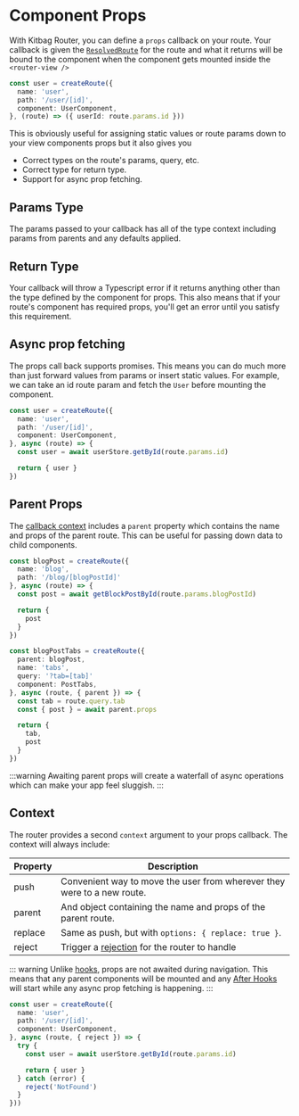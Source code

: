 # Component Props

With Kitbag Router, you can define a `props` callback on your route. Your callback is given the [`ResolvedRoute`](/api/types/ResolvedRoute) for the route and what it returns will be bound to the component when the component gets mounted inside the `<router-view />`

```ts {5}
const user = createRoute({
  name: 'user',
  path: '/user/[id]',
  component: UserComponent,
}, (route) => ({ userId: route.params.id }))
```

This is obviously useful for assigning static values or route params down to your view components props but it also gives you

- Correct types on the route's params, query, etc.
- Correct type for return type.
- Support for async prop fetching.

## Params Type

The params passed to your callback has all of the type context including params from parents and any defaults applied.

## Return Type

Your callback will throw a Typescript error if it returns anything other than the type defined by the component for props. This also means that if your route's component has required props, you'll get an error until you satisfy this requirement.

## Async prop fetching

The props call back supports promises. This means you can do much more than just forward values from params or insert static values. For example, we can take an id route param and fetch the `User` before mounting the component.

```ts {5-9}
const user = createRoute({
  name: 'user',
  path: '/user/[id]',
  component: UserComponent,
}, async (route) => {
  const user = await userStore.getById(route.params.id)

  return { user }
})
```

## Parent Props

The [callback context](/core-concepts/component-props#context) includes a `parent` property which contains the name and props of the parent route. This can be useful for passing down data to child components.

```ts
const blogPost = createRoute({
  name: 'blog',
  path: '/blog/[blogPostId]'
}, async (route) => {
  const post = await getBlockPostById(route.params.blogPostId)

  return {
    post
  }
})

const blogPostTabs = createRoute({
  parent: blogPost,
  name: 'tabs',
  query: '?tab=[tab]'
  component: PostTabs,
}, async (route, { parent }) => {
  const tab = route.query.tab
  const { post } = await parent.props

  return { 
    tab,
    post
  }
})
```

:::warning
Awaiting parent props will create a waterfall of async operations which can make your app feel sluggish.
:::

## Context

The router provides a second `context` argument to your props callback. The context will always include:

| Property | Description |
| ---- | ---- |
| push | Convenient way to move the user from wherever they were to a new route. |
| parent | And object containing the name and props of the parent route. |
| replace | Same as push, but with `options: { replace: true }`. |
| reject | Trigger a [rejection](/advanced-concepts/rejections) for the router to handle |

::: warning
Unlike [hooks](/advanced-concepts/hooks), props are not awaited during navigation. This means that any parent components will be mounted and any [After Hooks](/advanced-concepts/hooks#after-hooks) will start while any async prop fetching is happening.
:::

```ts
const user = createRoute({
  name: 'user',
  path: '/user/[id]',
  component: UserComponent,
}, async (route, { reject }) => {
  try {
    const user = await userStore.getById(route.params.id)

    return { user }
  } catch (error) {
    reject('NotFound')
  }
}))
```
